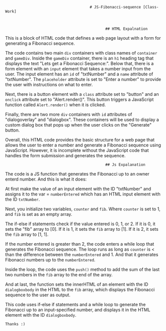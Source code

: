                                           # JS-Fibonacci-sequence [Class-Work]
										  
										  

                                                 ## HTML Expalnation


This is a block of HTML code that defines a web page layout with a form for generating a Fibonacci sequence. 

The code contains two main `div` containers with class names of `container` and `gameDiv`. Inside the `gameDiv` container, there is an `h1` heading tag that displays the text "Lets get a Fibonacci Sequence:". Below that, there is a form element with an `input` element that takes a number input from the user. The input element has an `id` of "txtNumber" and a `name` attribute of "txtNumber". The `placeholder` attribute is set to "Enter a number" to provide the user with instructions on what to enter.

Next, there is a button element with a `class` attribute set to "button" and an `onclick` attribute set to "Alert.render()". This button triggers a JavaScript function called `Alert.render()` when it is clicked. 

Finally, there are two more `div` containers with `id` attributes of "dialogoverlay" and "dialogbox". These containers will be used to display a custom dialog box that pops up when the user clicks on the "Generate" button.

Overall, this HTML code provides the basic structure for a web page that allows the user to enter a number and generate a Fibonacci sequence using JavaScript. However, it is incomplete without the JavaScript code that handles the form submission and generates the sequence.

                                                 ## Js Expalanation


The code is a JS function that generates the Fibonacci up to an owner enterd number. And this is what it does:

At first make the value of an input element with the ID "txtNumber" and assigns it to the var = `numberEntered` which has an HTML input element with the ID `txtNumber`.

Next, you initialize two variables, `counter` and `fib`. Where `counter` is set to 1, and `fib` is set as an empty array.

The if-else if statements check if the value entered is 0, 1, or 2. 
If it is 0, it sets the "fib" array to [0]. If it is 1, it sets the `fib` array to [1]. If it is 2, it sets the `fib` array to [1, 1].

 If the number entered is greater than 2, the code enters a while loop that generates the Fibonacci sequence. The loop runs as long as `counter` is <  than the difference between the `numberEntered` and 1. And that it generates Fibonacci numbers up to the `numberEntered`.

Inside the loop, the code uses the `push()` method to add the sum of the last two numbers in the `fib` array to the end of the array.

And at last, the function sets the innerHTML of an element with the ID `dialogboxbody` in the HTML to the `fib` array, which displays the Fibonacci sequence to the user as output.

This code uses if-else if statements and a while loop to generate the Fibonacci up to an input-specified number, and displays it in the HTML element with the ID `dialogboxbody`.


`Thanks :)`

